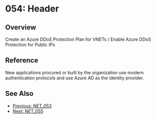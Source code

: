 ﻿# 054: Header
## Overview
Create an Azure DDoS Protection Plan for VNETs / Enable Azure DDoS Protection for  Public IPs

## Reference
New applications procured or built by the organization use modern authentication protocols and use Azure AD as the identity provider.

## See Also
- [Previous: NET_053](NET_053.md)
- [Next: NET_055](NET_055.md)
